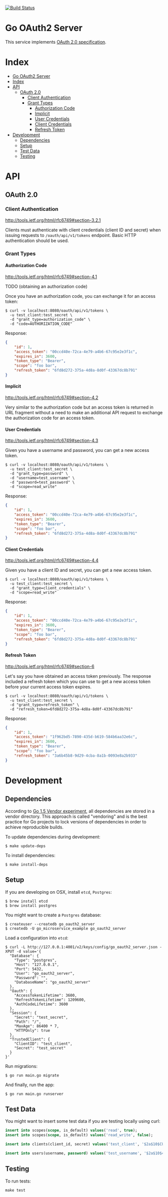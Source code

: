[![Build Status](https://travis-ci.org/RichardKnop/go-oauth2-server.svg?branch=master "Build Status")](https://travis-ci.org/RichardKnop/go-oauth2-server)

# Go OAuth2 Server

This service implements [OAuth 2.0 specification](http://tools.ietf.org/html/rfc6749#section-4.3).

# Index

* [Go OAuth2 Server](#go-oauth2-server)
* [Index](#index)
* [API](#api)
  * [OAuth 2.0](#oauth-20)
    * [Client Authentication](#client-authentication)
    * [Grant Types](#grant-types)
      * [Authorization Code](#authorization-code)
      * [Implicit](#implicit)
      * [User Credentials](#user-credentials)
      * [Client Credentials](#client-credentials)
      * [Refresh Token](#refresh-token)
* [Development](#development)
  * [Dependencies](#dependencies)
  * [Setup](#setup)
  * [Test Data](#test-data)
  * [Testing](#Testing)

# API

## OAuth 2.0

### Client Authentication

http://tools.ietf.org/html/rfc6749#section-3.2.1

Clients must authenticate with client credentials (client ID and secret) when issuing requests to `/oauth/api/v1/tokens` endpoint. Basic HTTP authentication should be used.

### Grant Types

#### Authorization Code

http://tools.ietf.org/html/rfc6749#section-4.1

TODO (obtaining an authorization code)

Once you have an authorization code, you can exchange it for an access token:

```
$ curl -v localhost:8080/oauth/api/v1/tokens \
  -u test_client:test_secret \
  -d "grant_type=authorization_code" \
  -d "code=AUTHORIZATION_CODE"
```

Response:

```json
{
    "id": 1,
    "access_token": "00ccd40e-72ca-4e79-a4b6-67c95e2e3f1c",
    "expires_in": 3600,
    "token_type": "Bearer",
    "scope": "foo bar",
    "refresh_token": "6fd8d272-375a-4d8a-8d0f-43367dc8b791"
}
```

#### Implicit

http://tools.ietf.org/html/rfc6749#section-4.2

Very similar to the authorization code but an access token is returned in URL fragment without a need to make an additional API request to exchange the authorization code for an access token.

#### User Credentials

http://tools.ietf.org/html/rfc6749#section-4.3

Given you have a username and password, you can get a new access token.

```
$ curl -v localhost:8080/oauth/api/v1/tokens \
  -u test_client:test_secret \
  -d "grant_type=password" \
  -d "username=test_username" \
  -d "password=test_password" \
  -d "scope=read_write"
```

Response:

```json
{
    "id": 1,
    "access_token": "00ccd40e-72ca-4e79-a4b6-67c95e2e3f1c",
    "expires_in": 3600,
    "token_type": "Bearer",
    "scope": "foo bar",
    "refresh_token": "6fd8d272-375a-4d8a-8d0f-43367dc8b791"
}
```

#### Client Credentials

http://tools.ietf.org/html/rfc6749#section-4.4

Given you have a client ID and secret, you can get a new access token.

```
$ curl -v localhost:8080/oauth/api/v1/tokens \
  -u test_client:test_secret \
  -d "grant_type=client_credentials" \
  -d "scope=read_write"
```

Response:

```json
{
    "id": 1,
    "access_token": "00ccd40e-72ca-4e79-a4b6-67c95e2e3f1c",
    "expires_in": 3600,
    "token_type": "Bearer",
    "scope": "foo bar",
    "refresh_token": "6fd8d272-375a-4d8a-8d0f-43367dc8b791"
}
```

#### Refresh Token

http://tools.ietf.org/html/rfc6749#section-6

Let's say you have obtained an access token previously. The response included a refresh token which you can use to get a new access token before your current access token expires.

```
$ curl -v localhost:8080/oauth/api/v1/tokens \
  -u test_client:test_secret \
  -d "grant_type=refresh_token" \
  -d "refresh_token=6fd8d272-375a-4d8a-8d0f-43367dc8b791"
```

Response:

```json
{
    "id": 1,
    "access_token": "1f962bd5-7890-435d-b619-584b6aa32e6c",
    "expires_in": 3600,
    "token_type": "Bearer",
    "scope": "foo bar",
    "refresh_token": "3a6b45b8-9d29-4cba-8a1b-0093e8a2b933"
}
```

# Development

## Dependencies

According to [Go 1.5 Vendor experiment](https://docs.google.com/document/d/1Bz5-UB7g2uPBdOx-rw5t9MxJwkfpx90cqG9AFL0JAYo), all dependencies are stored in a vendor directory. This approach is called "vendoring" and is the best practice for Go projects to lock versions of dependencies in order to achieve reproducible builds.

To update dependencies during development:

```
$ make update-deps
```

To install dependencies:

```
$ make install-deps
```

## Setup

If you are developing on OSX, install `etcd`, `Postgres`:

```
$ brew install etcd
$ brew install postgres
```

You might want to create a `Postgres` database:

```
$ createuser --createdb go_oauth2_server
$ createdb -U go_microservice_example go_oauth2_server
```

Load a configuration into `etcd`:

```
$ curl -L http://127.0.0.1:4001/v2/keys/config/go_oauth2_server.json -XPUT -d value='{
  "Database": {
    "Type": "postgres",
    "Host": "127.0.0.1",
    "Port": 5432,
    "User": "go_oauth2_server",
    "Password": "",
    "DatabaseName": "go_oauth2_server"
  },
  "Oauth": {
    "AccessTokenLifetime": 3600,
    "RefreshTokenLifetime": 1209600,
    "AuthCodeLifetime": 3600  
  },
  "Session": {
    "Secret": "test_secret",
    "Path": "/",
    "MaxAge": 86400 * 7,
    "HTTPOnly": true
  },
  "TrustedClient": {
    "ClientID": "test_client",
    "Secret": "test_secret"
  }
}'
```

Run migrations:

```
$ go run main.go migrate
```

And finally, run the app:

```
$ go run main.go runserver
```

## Test Data

You might want to insert some test data if you are testing locally using curl:

```sql
insert into scopes(scope, is_default) values('read', true);
insert into scopes(scope, is_default) values('read_write', false);

insert into clients(client_id, secret) values('test_client', '$2a$10$CUoGytf1pR7CC6Y043gt/.vFJUV4IRqvH5R6F0VfITP8s2TqrQ.4e');

insert into users(username, password) values('test_username', '$2a$10$4J4t9xuWhOKhfjN0bOKNReS9sL3BVSN9zxIr2.VaWWQfRBWh1dQIS');
```

## Testing

To run tests:

```
make test
```
